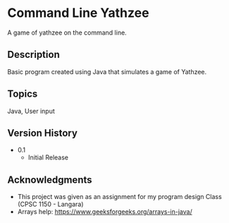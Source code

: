 # Command Line Yathzee

A game of yathzee on the command line. 

## Description

Basic program created using Java that simulates a game of Yathzee.

## Topics
Java, User input 

## Version History
* 0.1
    * Initial Release

## Acknowledgments

* This project was given as an assignment for my program design Class (CPSC 1150 - Langara)
* Arrays help: https://www.geeksforgeeks.org/arrays-in-java/


